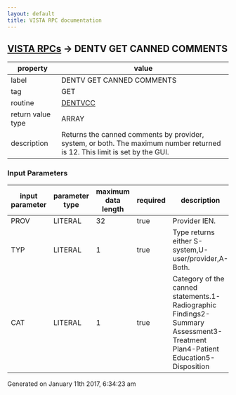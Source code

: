 ```yaml
---
layout: default
title: VISTA RPC documentation
---
```




## [VISTA RPCs](TableOfContent.md) &#8594; DENTV GET CANNED COMMENTS 

 property | value 
--- | --- 
 label | DENTV GET CANNED COMMENTS
 tag | GET
 routine | [DENTVCC](http://code.osehra.org/dox/Routine_DENTVCC_source.html)
 return value type | ARRAY
 description | Returns the canned comments by provider, system, or both. The maximum number returned is 12. This limit is set by the GUI.

### Input Parameters

| input parameter | parameter type | maximum data length | required | description | 
| --- | --- | --- | --- | --- | 
| PROV | LITERAL | 32 | true | Provider IEN. | 
| TYP | LITERAL | 1 | true | Type returns either S-system,U-user/provider,A-Both. | 
| CAT | LITERAL | 1 | true | Category of the canned statements.1-Radiographic Findings2-Summary Assessment3-Treatment Plan4-Patient Education5-Disposition | 




Generated on January 11th 2017, 6:34:23 am